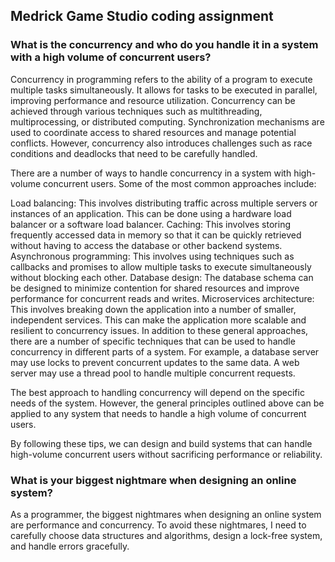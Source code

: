 ## Medrick Game Studio coding assignment

### What is the concurrency and who do you handle it in a system with a high volume of concurrent users?

Concurrency in programming refers to the ability of a program to execute multiple tasks simultaneously. It allows for tasks to be executed in parallel, improving performance and resource utilization. Concurrency can be achieved through various techniques such as multithreading, multiprocessing, or distributed computing. Synchronization mechanisms are used to coordinate access to shared resources and manage potential conflicts. However, concurrency also introduces challenges such as race conditions and deadlocks that need to be carefully handled.

There are a number of ways to handle concurrency in a system with high-volume concurrent users. Some of the most common approaches include:

Load balancing: This involves distributing traffic across multiple servers or instances of an application. This can be done using a hardware load balancer or a software load balancer.
Caching: This involves storing frequently accessed data in memory so that it can be quickly retrieved without having to access the database or other backend systems.
Asynchronous programming: This involves using techniques such as callbacks and promises to allow multiple tasks to execute simultaneously without blocking each other.
Database design: The database schema can be designed to minimize contention for shared resources and improve performance for concurrent reads and writes.
Microservices architecture: This involves breaking down the application into a number of smaller, independent services. This can make the application more scalable and resilient to concurrency issues.
In addition to these general approaches, there are a number of specific techniques that can be used to handle concurrency in different parts of a system. For example, a database server may use locks to prevent concurrent updates to the same data. A web server may use a thread pool to handle multiple concurrent requests.

The best approach to handling concurrency will depend on the specific needs of the system. However, the general principles outlined above can be applied to any system that needs to handle a high volume of concurrent users.

By following these tips, we can design and build systems that can handle high-volume concurrent users without sacrificing performance or reliability.


### ﻿﻿﻿What is your biggest nightmare when designing an online system?

As a programmer, the biggest nightmares when designing an online system are performance and concurrency. To avoid these nightmares, I need to carefully choose data structures and algorithms, design a lock-free system, and handle errors gracefully.



